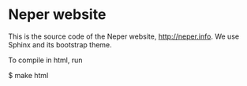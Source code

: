 # Neper website

This is the source code of the Neper website, http://neper.info.
We use Sphinx and its bootstrap theme.

To compile in html, run

$ make html
